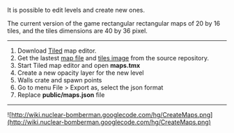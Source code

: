 It is possible to edit levels and create new ones.

The current version of the game rectangular rectangular maps of 20 by 16 tiles, and the tiles dimensions are 40 by 36 pixel.


---

  1. Download [Tiled](http://www.mapeditor.org/) map editor.
  1. Get the lastest [map file](http://nuclear-bomberman.googlecode.com/hg/public/maps.tmx) and [tiles image](http://nuclear-bomberman.googlecode.com/hg/public/tiles.png) from the source repository.
  1. Start Tiled map editor and open **maps.tmx**
  1. Create a new opacity layer for the new level
  1. Walls crate and spawn points
  1. Go to menu File > Export as, select the json format
  1. Replace **public/maps.json** file


---

![http://wiki.nuclear-bomberman.googlecode.com/hg/CreateMaps.png](http://wiki.nuclear-bomberman.googlecode.com/hg/CreateMaps.png)